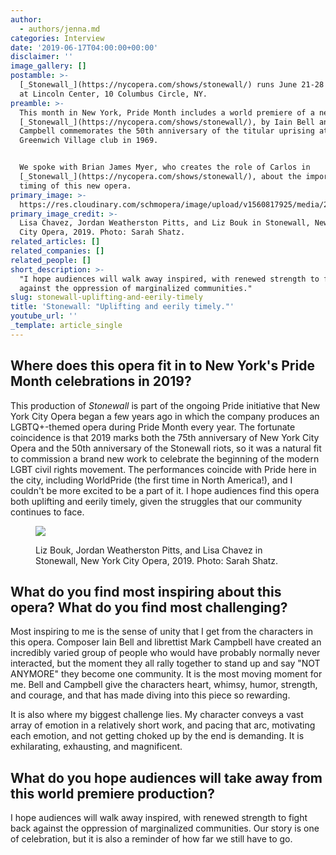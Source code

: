 ```yaml
---
author:
  - authors/jenna.md
categories: Interview
date: '2019-06-17T04:00:00+00:00'
disclaimer: ''
image_gallery: []
postamble: >-
  [_Stonewall_](https://nycopera.com/shows/stonewall/) runs June 21-28 at Jazz
  at Lincoln Center, 10 Columbus Circle, NY.
preamble: >-
  This month in New York, Pride Month includes a world premiere of a new opera.
  [_Stonewall_](https://nycopera.com/shows/stonewall/), by Iain Bell and Mark
  Campbell commemorates the 50th anniversary of the titular uprising at a
  Greenwich Village club in 1969.


  We spoke with Brian James Myer, who creates the role of Carlos in
  [_Stonewall_](https://nycopera.com/shows/stonewall/), about the important
  timing of this new opera.
primary_image: >-
  https://res.cloudinary.com/schmopera/image/upload/v1560817925/media/2019/06/sqStonewall.jpg
primary_image_credit: >-
  Lisa Chavez, Jordan Weatherston Pitts, and Liz Bouk in Stonewall, New York
  City Opera, 2019. Photo: Sarah Shatz.
related_articles: []
related_companies: []
related_people: []
short_description: >-
  "I hope audiences will walk away inspired, with renewed strength to fight back
  against the oppression of marginalized communities."
slug: stonewall-uplifting-and-eerily-timely
title: 'Stonewall: "Uplifting and eerily timely."'
youtube_url: ''
_template: article_single
---
```


## Where does this opera fit in to New York's Pride Month celebrations in 2019?

This production of _Stonewall_ is part of the ongoing Pride initiative that New York City Opera began a few years ago in which the company produces an LGBTQ+-themed opera during Pride Month every year. The fortunate coincidence is that 2019 marks both the 75th anniversary of New York City Opera and the 50th anniversary of the Stonewall riots, so it was a natural fit to commission a brand new work to celebrate the beginning of the modern LGBT civil rights movement. The performances coincide with Pride here in the city, including WorldPride (the first time in North America!), and I couldn't be more excited to be a part of it. I hope audiences find this opera both uplifting and eerily timely, given the struggles that our community continues to face.

<figure data-type="image">

![](https://res.cloudinary.com/schmopera/image/upload/v1560818081/media/2019/06/StonewallFull.jpg)

<figcaption>Liz Bouk, Jordan Weatherston Pitts, and Lisa Chavez in Stonewall, New York City Opera, 2019. Photo: Sarah Shatz.</figcaption>

</figure>

## What do you find most inspiring about this opera? What do you find most challenging?

Most inspiring to me is the sense of unity that I get from the characters in this opera. Composer Iain Bell and librettist Mark Campbell have created an incredibly varied group of people who would have probably normally never interacted, but the moment they all rally together to stand up and say "NOT ANYMORE" they become one community. It is the most moving moment for me. Bell and Campbell give the characters heart, whimsy, humor, strength, and courage, and that has made diving into this piece so rewarding.

It is also where my biggest challenge lies. My character conveys a vast array of emotion in a relatively short work, and pacing that arc, motivating each emotion, and not getting choked up by the end is demanding. It is exhilarating, exhausting, and magnificent.

## What do you hope audiences will take away from this world premiere production?

I hope audiences will walk away inspired, with renewed strength to fight back against the oppression of marginalized communities. Our story is one of celebration, but it is also a reminder of how far we still have to go.
